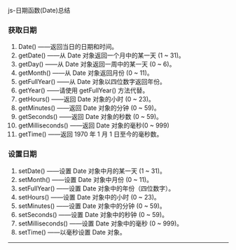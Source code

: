 js-日期函数(Date)总结

### 获取日期

1. Date()
	——返回当日的日期和时间。
2. getDate()
	——从 Date 对象返回一个月中的某一天 (1 ~ 31)。
3. getDay()
	——从 Date 对象返回一周中的某一天 (0 ~ 6)。
4. getMonth()
	——从 Date 对象返回月份 (0 ~ 11)。
5. getFullYear()
	——从 Date 对象以四位数字返回年份。
6. getYear()
	——请使用 getFullYear() 方法代替。
7. getHours()
	——返回 Date 对象的小时 (0 ~ 23)。
8. getMinutes()
	——返回 Date 对象的分钟 (0 ~ 59)。
9. getSeconds()
	——返回 Date 对象的秒数 (0 ~ 59)。
10. getMilliseconds()
	——返回 Date 对象的毫秒(0 ~ 999)
11. getTime()
	——返回 1970 年 1 月 1 日至今的毫秒数。

### 设置日期

1. setDate()
	——设置 Date 对象中月的某一天 (1 ~ 31)。
2. setMonth()
	——设置 Date 对象中月份 (0 ~ 11)。
3. setFullYear()
	——设置 Date 对象中的年份（四位数字）。
4. setHours()
	——设置 Date 对象中的小时 (0 ~ 23)。
5. setMinutes()
	——设置 Date 对象中的分钟 (0 ~ 59)。
6. setSeconds()
	——设置 Date 对象中的秒钟 (0 ~ 59)。
7. setMilliseconds()
	——设置 Date 对象中的毫秒 (0 ~ 999)。
8. setTime()
	——以毫秒设置 Date 对象。

---

